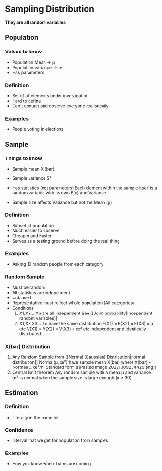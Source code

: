 # Sampling Distribution
**They are all random variables**
## Population
### Values to know
- Population Mean → µ
- Population variance → œ 
-   Has parameters
### Definition
- Set of all elements under investigation
- Hard to define
- Can't contact and observe everyone realistically
### Examples
- People voting in elections


## Sample
### Things to know
- Sample mean X (bar)
- Sample variance S²
- Has statistics (not parameters)
Each element within the sample itself is a random variable with its own E(x) and Variance

- Sample size affects Variance but not the Mean (µ)
### Definition
- Subset of population
- Much easier to observe 
- Cheaper and Faster
- Serves as a testing ground before doing the real thing
### Examples
- Asking 10 random people from each category

### Random Sample
- Must be random 
- All statistics are independent 
- Unbiased
- Representative
  must reflect whole population (All categories)
- Conditions
  1. X1,X2....Xn are all independent 
     See [[Joint probability|Independent random variables]]
  2. X1,X2,X3....Xn have the same distribution
     E(X1) = E(X2) = E(X3) = µ etc
     V(X1) = V(X2) = V(X3) = œ² etc
 independent and identically distributed
 
### X(bar) Distribution
1. Any Random Sample from [[Normal (Gaussian) Distribution|normal distribution]] Normal(µ, œ²) have sample mean X(bar) where X(bar) ~ Normal(µ, œ²/n) 
   Standard form:![[Pasted image 20221009234429.png]]
2. Central limit theorem
   Any random sample with a mean µ and variance œ² is normal when the sample size is large enough (n ≥ 30)
   
## Estimation
### Definition
- Literally in the name lol
### Confidence
- Interval that we get for population from samples

### Examples
- How you know when Trams are coming 

